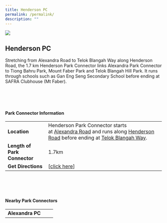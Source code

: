 ```yaml
---
title: Henderson PC
permalink: /permalink/
description: ""
---
```


![](/images/hendersonpc.JPG)


## Henderson PC

Stretching from Alexandra Road to Telok Blangah Way along Henderson Road, the 1.7 km Henderson Park Connector links Alexandra Park Connector to Tiong Bahru Park, Mount Faber Park and Telok Blangah Hill Park. It runs through schools such as Gan Eng Seng Secondary School before ending at SAFRA Clubhouse (Mt Faber).


<br>
<br>
<br>

#### Park Connector Information
|  |  |  |
| -------- | -------- | -------- |
| **Location** | Henderson Park Connector starts at&nbsp;<u>Alexandra Road</u>&nbsp;and runs along&nbsp;<u>Henderson Road</u>&nbsp;before ending at&nbsp;<u>Telok Blangah Way</u>.|  |
| **Length of Park Connector** | 1.7km   |  |
| **Get Directions** |  [[click here](http://www.onemap.gov.sg/main/v2/?lat=1.28663746683359&amp;lng=103.822338275491)] | |

<br>
<br>
<br>	

#### Nearby Park Connectors
|   |  |  |
| -------- | -------- | -------- |
| **Alexandra PC** | | |






